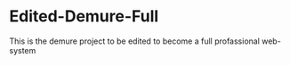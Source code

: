 # Edited-Demure-Full
This is the demure project to be edited to become a full profassional web-system 
